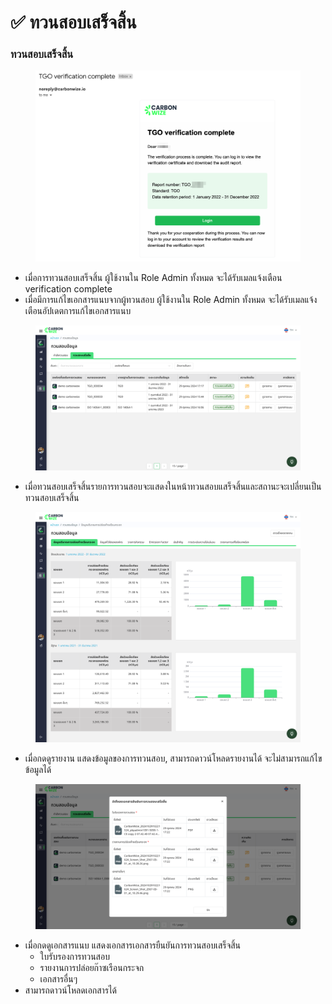 # ✅ ทวนสอบเสร็จสิ้น

### ทวนสอบเสร็จสิ้น

<figure><img src="../../.gitbook/assets/image (94).png" alt=""><figcaption></figcaption></figure>

* เมื่อการทวนสอบเสร็จสิ้น ผู้ใช้งานใน Role Admin ทั้งหมด จะได้รับเมลแจ้งเตือน verification complete
* เมื่อมีการแก้ไขเอกสารแนบจากผู้ทวนสอบ ผู้ใช้งานใน Role Admin ทั้งหมด จะได้รับเมลแจ้งเตือนอัปเดตการแก้ไขเอกสารแนบ

<figure><img src="../../.gitbook/assets/image (1) (1) (1) (1) (1) (1).png" alt=""><figcaption></figcaption></figure>

* เมื่อทวนสอบเสร็จสิ้นรายการทวนสอบจะแสดงในหน้าทวนสอบแสร็จสิ้นและสถานะจะเปลี่ยนเป็นทวนสอบเสร็จสิ้น

<figure><img src="../../.gitbook/assets/image (1) (1) (1) (1) (1) (1) (1).png" alt=""><figcaption></figcaption></figure>

* เมื่อกดดูรายงาน แสดงข้อมูลของการทวนสอบ, สามารถดาวน์โหลดรายงานได้ จะไม่สามารถแก้ไขข้อมูลได้

<figure><img src="../../.gitbook/assets/image (2) (1) (1) (1) (1).png" alt=""><figcaption></figcaption></figure>

* เมื่อกดดูเอกสารแนบ แสดงเอกสารเอกสารยืนยันการทวนสอบเสร็จสิ้น
  * ใบรับรองการทวนสอบ
  * รายงานการปล่อยก๊าซเรือนกระจก
  * เอกสารอื่นๆ
* สามารถดาวน์โหลดเอกสารได้

